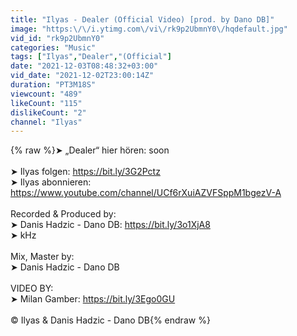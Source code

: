 ```yaml
---
title: "Ilyas - Dealer (Official Video) [prod. by Dano DB]"
image: "https:\/\/i.ytimg.com\/vi\/rk9p2UbmnY0\/hqdefault.jpg"
vid_id: "rk9p2UbmnY0"
categories: "Music"
tags: ["Ilyas","Dealer","(Official"]
date: "2021-12-03T08:48:32+03:00"
vid_date: "2021-12-02T23:00:14Z"
duration: "PT3M18S"
viewcount: "489"
likeCount: "115"
dislikeCount: "2"
channel: "Ilyas"
---
```

{% raw %}➤ „Dealer“ hier hören: soon<br /><br />➤ Ilyas folgen: <a rel="nofollow" target="blank" href="https://bit.ly/3G2Pctz">https://bit.ly/3G2Pctz</a><br />➤ Ilyas abonnieren: <a rel="nofollow" target="blank" href="https://www.youtube.com/channel/UCf6rXuiAZVFSppM1bgezV-A">https://www.youtube.com/channel/UCf6rXuiAZVFSppM1bgezV-A</a><br /><br />Recorded &amp; Produced by:<br />➤ Danis Hadzic - Dano DB: <a rel="nofollow" target="blank" href="https://bit.ly/3o1XjA8">https://bit.ly/3o1XjA8</a><br />➤ kHz<br /><br />Mix, Master by: <br />➤ Danis Hadzic - Dano DB<br /><br />VIDEO BY:<br />➤ Milan Gamber: <a rel="nofollow" target="blank" href="https://bit.ly/3Ego0GU">https://bit.ly/3Ego0GU</a><br /><br />© Ilyas &amp; Danis Hadzic - Dano DB{% endraw %}
